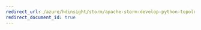 ```yaml
---
redirect_url: /azure/hdinsight/storm/apache-storm-develop-python-topology
redirect_document_id: true
---
```

